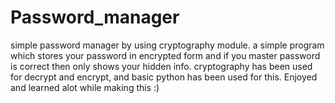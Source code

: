 # Password_manager
simple password manager by using cryptography module. 
a simple program which stores your password in encrypted form and if you master password is correct then only shows your hidden info.
cryptography has been used for decrypt and encrypt,
and basic python has been used for this.
Enjoyed and learned alot while making this :)
